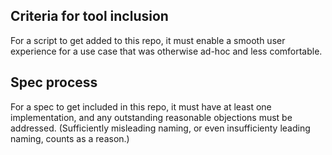 ## Criteria for tool inclusion

For a script to get added to this repo, it must enable a smooth user experience for a use case that was otherwise ad-hoc and less comfortable.

## Spec process

For a spec to get included in this repo, it must have at least one implementation, and any outstanding reasonable objections must be addressed. (Sufficiently misleading naming, or even insufficienty leading naming, counts as a reason.)
